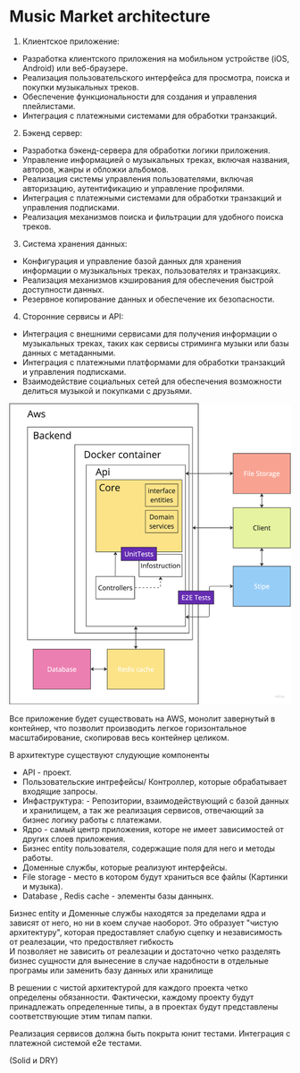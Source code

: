 # Music Market architecture

1. Клиентское приложение:
- Разработка клиентского приложения на мобильном устройстве (iOS, Android) или веб-браузере.
- Реализация пользовательского интерфейса для просмотра, поиска и покупки музыкальных треков.
- Обеспечение функциональности для создания и управления плейлистами.
- Интеграция с платежными системами для обработки транзакций.

2. Бэкенд сервер:
- Разработка бэкенд-сервера для обработки логики приложения.
- Управление информацией о музыкальных треках, включая названия, авторов, жанры и обложки альбомов.
- Реализация системы управления пользователями, включая авторизацию, аутентификацию и управление профилями.
- Интеграция с платежными системами для обработки транзакций и управления подписками.
- Реализация механизмов поиска и фильтрации для удобного поиска треков.

3. Система хранения данных:
- Конфигурация и управление базой данных для хранения информации о музыкальных треках, пользователях и транзакциях.
- Реализация механизмов кэширования для обеспечения быстрой доступности данных.
- Резервное копирование данных и обеспечение их безопасности.

4. Сторонние сервисы и API:
- Интеграция с внешними сервисами для получения информации о музыкальных треках, таких как сервисы стриминга музыки или базы данных с метаданными.
- Интеграция с платежными платформами для обработки транзакций и управления подписками.
- Взаимодействие социальных сетей для обеспечения возможности делиться музыкой и покупками с друзьями.

![](inf.png)

Все приложение будет существовать на AWS, монолит завернутый в контейнер, что позволит производить легкое горизонтальное масштабирование, скопировав весь контейнер целиком.

В архитектуре существуют слудующие компоненты

+ API - проект.
+ Пользовательские интрефейсы/ Контроллер, которые обрабатывает входящие запросы.
+ Инфаструктура: - Репозитории, взаимодействующий с базой данных и хранилищем, а так же реализация сервисов, отвечающий за бизнес логику работы с платежами.
+ Ядро - самый центр приложения, которе не имеет зависимостей от других слоев приложения. 
+ Бизнес entity пользователя, содержащие поля для него и методы работы.
+ Доменные службы, которые реализуют интерфейсы.
+ File storage - место в котором будут храниться все файлы (Картинки и музыка).
+ Database , Redis cache - элементы базы даннынх.
 
Бизнес entity и Доменные службы находятся за пределами ядра и зависят от него, но ни в коем случае наоборот. Это образует "чистую архитектуру", 
которая предоставляет слабую сцепку и независимость от реалезации, что предоствляет гибкость  
И позволяет не зависить от реалезации и достаточно четко разделять бизнес сущности для вынесение в случае надобности в 
отдельные програмы или заменить базу данных или хранилище


В решении с чистой архитектурой для каждого проекта четко определены обязанности. Фактически, каждому проекту будут принадлежать определенные типы, а в проектах будут представлены соответствующие этим типам папки.

Реализация сервисов должна быть покрыта юнит тестами.
Интеграция с платежной системой e2e тестами.

(Solid и DRY)


